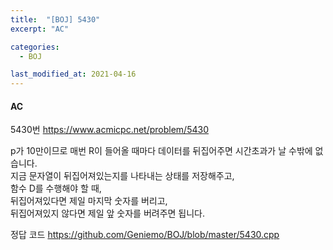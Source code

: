 ```yaml
---
title:  "[BOJ] 5430"
excerpt: "AC"

categories:
  - BOJ

last_modified_at: 2021-04-16
---
```


#### AC

5430번 <https://www.acmicpc.net/problem/5430>

p가 10만이므로 매번 R이 들어올 때마다 데이터를 뒤집어주면 시간초과가 날 수밖에 없습니다.<br>
지금 문자열이 뒤집어져있는지를 나타내는 상태를 저장해주고,<br>
함수 D를 수행해야 할 때,<br>
뒤집어져있다면 제일 마지막 숫자를 버리고,<br>
뒤집어져있지 않다면 제일 앞 숫자를 버려주면 됩니다.

정답 코드 <https://github.com/Geniemo/BOJ/blob/master/5430.cpp>